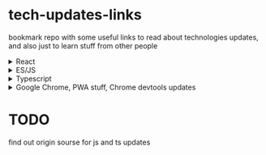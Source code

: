 # tech-updates-links
bookmark repo with some useful links to read about technologies updates, and also just to learn stuff from other people



<details>
  <summary>React</summary>
  
  hello React
  
  
</details>

<details>
  <summary>ES/JS</summary>
  
  hello ES
  
  
</details>

<details>
  <summary>Typescript</summary>
  
  hello TS
  
  
</details>

<details>
  <summary>Google Chrome, PWA stuff, Chrome devtools updates</summary>
  

  [Google Chrome Developers Youtube channel](https://www.youtube.com/@ChromeDevs/videos "ChromeDevs")
  
  
</details>




# TODO

find out origin sourse for js and ts updates
